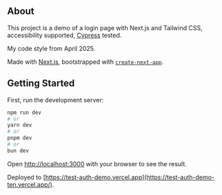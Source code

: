 ## About

This project is a demo of a login page with Next.js and Tailwind CSS, accessibility supported, [Cypress](https://www.cypress.io/) tested.

My code style from April 2025.

Made with [Next.js](https://nextjs.org), bootstrapped with [`create-next-app`](https://nextjs.org/docs/app/api-reference/cli/create-next-app).

## Getting Started

First, run the development server:

```bash
npm run dev
# or
yarn dev
# or
pnpm dev
# or
bun dev
```

Open [http://localhost:3000](http://localhost:3000) with your browser to see the result.

Deployed to [https://test-auth-demo.vercel.app](https://test-auth-demo-ten.vercel.app/).
